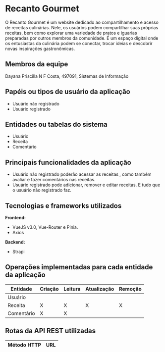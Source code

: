 # Recanto Gourmet

O Recanto Gourmet é um website dedicado ao compartilhamento e acesso de receitas culinárias. Nele, os usuários podem compartilhar suas próprias receitas, bem como explorar uma variedade de pratos e iguarias preparadas por outros membros da comunidade. É um espaço digital onde os entusiastas da culinária podem se conectar, trocar ideias e descobrir novas inspirações gastronômicas.

## Membros da equipe

Dayana Priscilla N F Costa, 497091, Sistemas de Informação

## Papéis ou tipos de usuário da aplicação

- Usuário não registrado
- Usuário registrado

## Entidades ou tabelas do sistema

- Usuário
- Receita
- Comentário

## Principais funcionalidades da aplicação

- Usuário não registrado poderão acessar as receitas , como também avaliar e fazer comentários nas receitas.
- Usuário registrado pode adicionar, remover e editar receitas. E tudo que o usuário não registrado faz.


## Tecnologias e frameworks utilizados

**Frontend:**

- VueJS v3.0, Vue-Router e Pinia.
- Axios

**Backend:**

- Strapi


## Operações implementadas para cada entidade da aplicação


| Entidade| Criação | Leitura | Atualização | Remoção |
| --- | --- | --- | --- | --- |
| Usuário |  |  |  |  |
| Receita | X  | X |  X | X |
| Comentário | X |  X  |  |  |



## Rotas da API REST utilizadas

| Método HTTP | URL |
| --- | --- |

